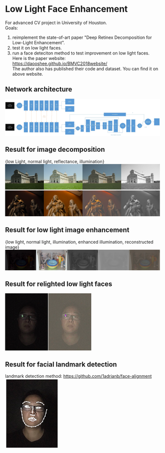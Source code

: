 # Low Light Face Enhancement
For advanced CV project in University of Houston.     
Goals:
1) reimplement the state-of-art paper "Deep Retinex Decomposition for Low-Light Enhancement".    
2) test it on low light faces.    
3) run a face deteciton method to test improvement on low light faces.                
Here is the paper website: https://daooshee.github.io/BMVC2018website/         
The author also has published their code and dataset. You can find it on above website.        


## Network architecture    
![](https://github.com/stephenkung/FaceEnhancement/blob/master/P1.jpg)


## Result for image decomposition       
{low Light, normal light, reflectance, illumination}        
![](https://github.com/stephenkung/FaceEnhancement/blob/master/pics/epoch49img1.png)
![](https://github.com/stephenkung/FaceEnhancement/blob/master/pics/epoch9img1.png)


## Result for low light image enhancement       
{low light, normal light, illumination, enhanced illumination, reconstructed image}
![](https://github.com/stephenkung/FaceEnhancement/blob/master/pics/epoch39img1.png)
   
   
## Result for relighted low light faces       
![](https://github.com/stephenkung/FaceEnhancement/blob/master/pics/face_relight.png)


## Result for facial landmark detection    
landmark detection method: https://github.com/1adrianb/face-alignment   
![](https://github.com/stephenkung/FaceEnhancement/blob/master/pics/landmark.png)
      
